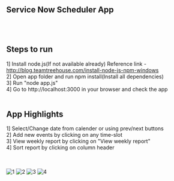 ## Service Now Scheduler App
</br>
</br>

## Steps to run</br>
1] Install node.js(If not available already) Reference link - http://blog.teamtreehouse.com/install-node-js-npm-windows</br>
2] Open app folder and run npm install(Install all dependencies)</br>
3] Run "node app.js"</br>
4] Go to http://localhost:3000 in your browser and check the app
</br>
</br>

## App Highlights
1] Select/Change date from calender or using prev/next buttons</br>
2] Add new events by clicking on any time-slot</br>
3] View weekly report by clicking on "View weekly report"</br>
4] Sort report by clicking on column header</br>
</br>
</br>

![1](https://user-images.githubusercontent.com/22826481/39734132-b231c5ea-522a-11e8-86d0-5ef669879bb5.PNG)
![2](https://user-images.githubusercontent.com/22826481/39734146-be081856-522a-11e8-96c2-d03f1e5699ec.PNG)
![3](https://user-images.githubusercontent.com/22826481/39734170-d9588f0a-522a-11e8-990c-85e3ef2ac0d9.PNG)
![4](https://user-images.githubusercontent.com/22826481/39734180-e090baa4-522a-11e8-95a8-ff917c1373e3.PNG)
